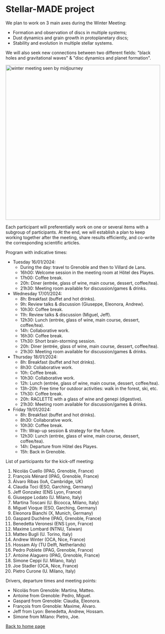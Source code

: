 # Stellar-MADE project

We plan to work on 3 main axes during the Winter Meeting:
- Formation and observation of discs in multiple systems;  
- Dust dynamics and grain growth in protoplanetary discs;  
- Stability and evolution in multiple stellar systems.  

We will also seek new connections between two different fields: "black holes and gravitational waves" & "disc dynamics and planet formation".

<img src="https://nicolascuello.github.io/Stellar-MADE/images/Flyer-StellarMADE-Winter-Meeting-2024.png" alt="winter meeting seen by midjourney" width="500"/>

Each participant will preferentially work on one or several items with a subgroup of participants. At the end, we will establish a plan to keep working together after the meeting, share results efficiently, and co-write the corresponding scientific articles.

Program with indicative times:  
- Tuesday 16/01/2024:  
    - During the day: travel to Grenoble and then to Villard de Lans.
    - 16h00: Welcome session in the meeting room at Hôtel des Playes.
    - 17h00: Coffee break.
    - 20h: Diner (entrée, glass of wine, main course, dessert, coffee/tea).
    - 21h30: Meeting room available for discussion/games & drinks.  
- Wednesday 17/01/2024:  
    - 8h: Breakfast (buffet and hot drinks).
    - 9h: Review talks & discussion (Giuseppe, Eleonora, Andrew).
    - 10h30: Coffee break.
    - 11h: Review talks & discussion (Miguel, Jeff).
    - 12h30: Lunch (entrée, glass of wine, main course, dessert, coffee/tea).
    - 14h: Collaborative work.
    - 16h30: Coffee break.
    - 17h30: Short brain-storming session.
    - 20h: Diner (entrée, glass of wine, main course, dessert, coffee/tea).
    - 21h30: Meeting room available for discussion/games & drinks.  
- Thursday 18/01/2024:
    - 8h: Breakfast (buffet and hot drinks).
    - 8h30: Collaborative work.
    - 10h: Coffee break.
    - 10h30: Collaborative work.
    - 12h: Lunch (entrée, glass of wine, main course, dessert, coffee/tea).
    - 13h-20h: Free time for outdoor activities: walk in the forest, ski, etc.
    - 17h30: Coffee break.
    - 20h: RACLETTE with a glass of wine and genepi (digestive).
    - 21h30: Meeting room available for discussion/games & drinks.
- Friday 19/01/2024:
    - 8h: Breakfast (buffet and hot drinks).
    - 8h30: Collaborative work.
    - 10h30: Coffee break.
    - 11h: Wrap-up session & strategy for the future.
    - 12h30: Lunch (entrée, glass of wine, main course, dessert, coffee/tea).
    - 14h: Departure from Hôtel des Playes.
    - 15h: Back in Grenoble.  


List of participants for the kick-off meeting:
1. Nicolás Cuello (IPAG, Grenoble, France)
2. François Ménard (IPAG, Grenoble, France)
3. Álvaro Ribas (IoA, Cambridge, UK)
4. Claudia Toci (ESO, Garching, Germany)
5. Jeff Gonzalez (ENS Lyon, France)
6. Giuseppe Lodato (U. Milano, Italy)
7. Martina Toscani (U. Bicocca, Milano, Italy)
8. Miguel Vioque (ESO, Garching, Germany)
9. Eleonora Bianchi (X, Munich, Germany)
10. Gaspard Duchêne (IPAG, Grenoble, France)
11. Benedetta Veronesi (ENS Lyon, France)
12. Maxime Lombard (NTNU, Taiwan)
13. Matteo Bugli (U. Torino, Italy)
14. Andrew Winter (OCA, Nice, France)
15. Hossam Aly (TU Delft, Netherlands)
16. Pedro Poblete (IPAG, Grenoble, France)
17. Antoine Alaguero (IPAG, Grenoble, France)
18. Simone Ceppi (U. Milano, Italy)
19. Joe Stadler (OCA, Nice, France)
20. Pietro Curone (U. Milano, Italy)

Drivers, departure times and meeting points:  
- Nicolás from Grenoble: Martina, Matteo.  
- Antoine from Grenoble: Pedro, Miguel.  
- Gaspard from Grenoble: Claudia, Eleonora.  
- François from Grenoble: Maxime, Álvaro.  
- Jeff from Lyon: Benedetta, Andrew, Hossam.  
- Simone from Milano: Pietro, Joe.

[Back to home page](https://nicolascuello.github.io/Stellar-MADE/)
